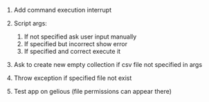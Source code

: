 1. Add command execution interrupt

2. Script args:
   1. If not specified ask user input manually
   2. If specified but incorrect show error
   3. If specified and correct execute it
   
3. Ask to create new empty collection if csv file not specified in args
4. Throw exception if specified file not exist


5. Test app on gelious (file permissions can appear there) 